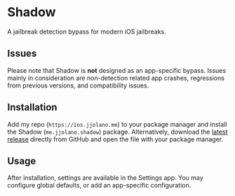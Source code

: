 # Shadow
A jailbreak detection bypass for modern iOS jailbreaks.

## Issues
Please note that Shadow is **not** designed as an app-specific bypass. Issues mainly in consideration are non-detection related app crashes, regressions from previous versions, and compatibility issues.

## Installation
Add my repo (`https://ios.jjolano.me`) to your package manager and install the Shadow (`me.jjolano.shadow`) package. Alternatively, download the [latest release](https://github.com/jjolano/shadow/releases) directly from GitHub and open the file with your package manager.

## Usage
After installation, settings are available in the Settings app. You may configure global defaults, or add an app-specific configuration.
